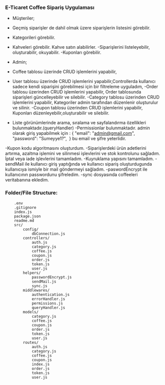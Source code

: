 ### E-Ticaret Coffee Sipariş Uygulaması

- Müşteriler;
- Geçmiş siparişler de dahil olmak üzere siparişlerin listesini görebilir.
- Kategorileri görebilir.
- Kahveleri görebilir. Kahve satın alabilirler.
 -Siparişlerini  listeleyebilir, oluşturabilir, okuyabilir.
-Kuponları görebilir.

- Admin;
 - Coffee tablosu üzerinde CRUD işlemlerini yapabilir,
 - User tablosu üzerinde CRUD işlemlerini yapabilir,Controllerda kullanıcı sadece kendi siparişini görebilmesi için bir filtreleme uyguladım,
 -Order tablosu üzerinden CRUD işlemlerini yapabilir, Order tablosunda siparişleri güncelleyebilir ve silebilir. 
 -Category tablosu üzerinden CRUD işlemlerini yapabilir, Kategoriler admin tarafından düzenlenir oluşturulur ve silinir.
 -Coupon tablosu üzerinden CRUD işlemlerini yapabilir, Kuponları düzenleyebilir,oluşturabilir ve silebilir.

- Liste görünümlerinde arama, sıralama ve sayfalandırma özellikleri bulunmaktadır.(queryHandler)
-Permissionlar bulunmaktadır. admin olarak giriş yapabilmek için :
{
  "email": "admin@gmail.com",
  "password": "Sumeyye1?",
  } bu email ve şifre yeterlidir.


-Kupon kodu algoritmasını oluşturdum.
-Siparişlerdeki ürün adetlerini artırma, azaltma işlemini ve silinmesi işlevlerini ve stok kontrolunu sağladım. İptal veya iade işlevlerini tamamladım.
-Kuyruklama yapısını tamamladım.
-sendMail ile kullanıcı giriş yaptığında ve kullanıcı sipariş oluşturdugunda kullanıcıya ismiyle bir mail göndermeyi sağladım.
-paswordEncrypt ile kullanıcının passwordunu şifreledim.
-sync dosyasında coffeeleri veritabanına ekledim.


### Folder/File Structure:

```
    .env
    .gitignore
    index.js
    package.json
    readme.md
    src/
        config/
            dbConnection.js
        controllers/
            auth.js
            category.js
            coffee.js
            coupon.js
            order.js
            token.js
            user.js
        helpers/
            passwordEncrypt.js
            sendMail.js
            sync.js
        middlewares/
            authentication.js
            errorHandler.js
            permissions.js
            queryHandler.js
        models/
            category.js
            coffee.js
            coupon.js
            order.js
            token.js
            user.js
        routes/
            auth.js
            category.js
            coffee.js
            coupon.js
            index.js
            order.js
            token.js
            user.js
```

